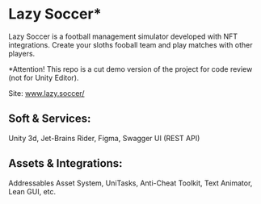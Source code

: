 # Lazy Soccer*
Lazy Soccer is a football management simulator developed with NFT integrations. 
Create your sloths fooball team and play matches with other players.

*Attention! This repo is a cut demo version of the project for code review (not for Unity Editor).

Site: www.lazy.soccer/

Soft & Services:
---
Unity 3d, Jet-Brains Rider, Figma, Swagger UI (REST API)

Assets & Integrations:
---
Addressables Asset System, UniTasks, Anti-Cheat Toolkit,
Text Animator, Lean GUI, etc.
